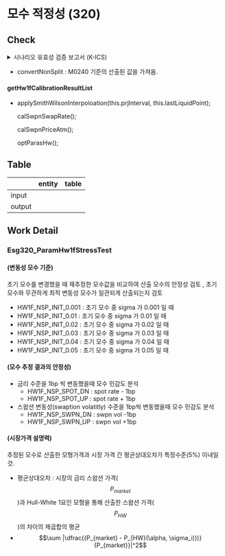 # 모수 적정성 (320)

## Check

<details>

<summary>시나리오 유효성 검증 보고서 (K-ICS)</summary>

**①** 모수 적정성 검증 :&#x20;

모수 추정 방법의 유효성, 시장가격 설명력, 모수 추정결과의 안정성, 스왑션 데이터의 일관성 및 적합성 등을 검증하여야 한다.&#x20;

* ᄀ. 모수는 최적해를 효율적으로 찾을 수 있는 알고리즘에 기반하여 산출되어야 한다.
* ᄂ. 추정된 모수를 통해 구한 모형가격과 시장가격의 차이가 최소화되어야 한다.
* ᄃ. 시장데이터 일부를 변경하여 모수를 추정하더라도 모수가 안정적으로 산출되어야 한다.
* ᄅ. 스왑션 데이터는 블랙 변동성과 노말 변동성 중 금리 환경 및 시나리오 추정 등에 적합한 데이터를 사용하여야 하며, 변경이 있는 경우 변경내역, 변경사유 등을 명시하고, 변경 전과 후 기준에 따른 결과 등이 분석되어야 한다.

**② 난수적정성 검증**

시나리오간 정규성, 경과기간별 독립성, 난수 고정 사용 여부 등을 검증 하여야 한다.

* ᄀ. 개별 시나리오에 적용되는 난수는 경과기간별로 독립적이어야 한다.
* ᄂ. 각 시나리오에 적용되는 난수의 분포는 매 경과기간마다 정규성을 만족하여야 한다.
* ᄃ. 난수는 최소 10개 이상의 난수 집합을 생성한 후, 그 중 결과적정성이 가장 우월한 난수를 선정하고, 매 평가시점마다 동일하게 적용하여야 한다. 다만, 결과적정성 검증 기준을 충족하지 못하는 경우에만 난수를 변경할 수 있다.

**③ 결과적정성 검증**

확률론적 금리시나리오의 평균이 수익률곡선과 통계적으로 일치하여야 한다.

**(마팅게일 테스트)** 미래 현금흐름의 현가가 정규분포를 따른다는 가정 하에 시나리오별 무이표채 현가의 평균이 수익률곡선의 무이표채 현가와 95% 신뢰수준에서 일치하여야 함

* 미국(SOA)과 독일(DAV) 계리사회에서는 마팅게일 테스트를 95% 신뢰수준 하에서 실시 하도록 권고(SOA, Economic Scenatio Generators : A Practical Guide, 2016. DAV, Exemplary calibration and validation of the ESG in the BSM, 2020.)
* 기준 : 미래 순현금흐름의 현재가치 계산 시 확률론적 금리시나리오를 적용한 결과의 평균과 수익률 곡선(결정론적 금리시나리오)을 적용한 결과가 95% 신뢰수준 범위 내에서 일치할 것
* $$\mu$$가 95% 신뢰구간 $$(\bar X −1.96SE,\bar X+1.96SE)$$에 위치하면 시장일관성이 성립한다고 판단
  * $$\mu$$ : 수익률곡선의 무이표채 현가
  * $$\bar X$$ : 시나리오 할인 곡선의 무이표채 현가의 평균(확률론적 평균)
  * $$SE$$ : 시나리오 할인 곡선의 무이표채 현가의 표준오차

</details>

* convertNonSplit : M0240 기준의 산출된 값을 가져옴.&#x20;

#### getHw1fCalibrationResultList

*   applySmithWilsonInterpoloation(this.prjInterval, this.lastLiquidPoint);

    calSwpnSwapRate();

    calSwpnPriceAtm();

    optParasHw();

## Table&#x20;

<table data-view="cards"><thead><tr><th></th><th>entity</th><th>table</th></tr></thead><tbody><tr><td>input</td><td></td><td></td></tr><tr><td>output</td><td></td><td></td></tr></tbody></table>



## Work Detail

### Esg320\_ParamHw1fStressTest

#### (변동성 모수 기준)&#x20;

초기 모수를 변경했을 때 재추정한 모수값을 비교하여 산출 모수의 안정성 검토 , 초기 모수와 무관하게 최적 변동성 모수가 일관되게 산출되는지 검토&#x20;

* HW1F\_NSP\_INIT\_0.001 : 초기 모수 중 sigma 가 0.001 일 때 &#x20;
* HW1F\_NSP\_INIT\_0.01  : 초기 모수 중 sigma 가 0.01 일 때&#x20;
* HW1F\_NSP\_INIT\_0.02  : 초기 모수 중 sigma 가 0.02 일 때&#x20;
* HW1F\_NSP\_INIT\_0.03  : 초기 모수 중 sigma 가 0.03 일 때&#x20;
* HW1F\_NSP\_INIT\_0.04  : 초기 모수 중 sigma 가 0.04 일 때&#x20;
* HW1F\_NSP\_INIT\_0.05 : 초기 모수 중 sigma 가 0.05 일 때&#x20;

#### (모수 추정 결과의 안정성)

* 금리 수준을 1bp 씩 변동했을때 모수 민감도 분석
  * HW1F\_NSP\_SPOT\_DN  : spot rate - 1bp&#x20;
  * HW1F\_NSP\_SPOT\_UP : spot rate + 1bp &#x20;
* 스왑션 변동성(swaption volatitly) 수준을 1bp씩 변동했을때 모수 민감도 분석 &#x20;
  * HW1F\_NSP\_SWPN\_DN :  swpn vol -1bp
  * HW1F\_NSP\_SWPN\_UP : swpn vol +1bp

#### (시장가격 설명력)

추정된 모수로 산출한 모형가격과 시장 가격 간 평균상대오차가 특정수준(5%) 이내일 것.&#x20;

* 평균상대오차 : 시장의 금리 스왑션 가격($$P_{market}$$)과 Hull-White 1요인 모형을 통해 산출한 스왑션 가격($$P_{HW}$$)의 차이의 제곱합의 평균&#x20;
*   $$\sum |\dfrac{(P_{market} - P_{HW}(\alpha, \sigma_i)))}{P_{market}}|^2$$





